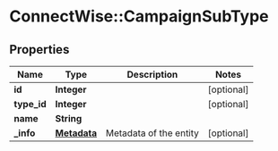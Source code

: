 # ConnectWise::CampaignSubType

## Properties
Name | Type | Description | Notes
------------ | ------------- | ------------- | -------------
**id** | **Integer** |  | [optional] 
**type_id** | **Integer** |  | [optional] 
**name** | **String** |  | 
**_info** | [**Metadata**](Metadata.md) | Metadata of the entity | [optional] 


